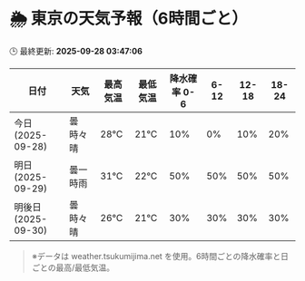 # 🌦️ 東京の天気予報（6時間ごと）

🕒 最終更新: **2025-09-28 03:47:06**

| 日付 | 天気 | 最高気温 | 最低気温 | 降水確率 0-6 | 6-12 | 12-18 | 18-24 |
|------|------|----------|----------|------------|------|------|------|
| 今日 (2025-09-28) | 曇時々晴 | 28℃ | 21℃ | 10% | 0% | 10% | 20% |
| 明日 (2025-09-29) | 曇一時雨 | 31℃ | 22℃ | 50% | 50% | 50% | 50% |
| 明後日 (2025-09-30) | 曇時々晴 | 26℃ | 21℃ | 30% | 30% | 30% | 30% |

> ※データは weather.tsukumijima.net を使用。6時間ごとの降水確率と日ごとの最高/最低気温。
